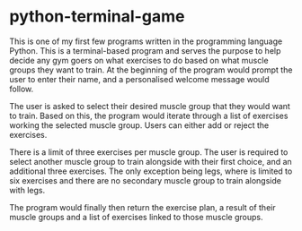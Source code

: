 # python-terminal-game

This is one of my first few programs written in the programming language Python. This is a terminal-based program and serves the purpose to help decide any gym goers on what exercises to do based on what muscle groups they want to train. At the beginning of the program would prompt the user to enter their name, and a personalised welcome message would follow.

The user is asked to select their desired muscle group that they would want to train. Based on this, the program would iterate through a list of exercises working the selected muscle group. Users can either add or reject the exercises.

There is a limit of three exercises per muscle group. The user is required to select another muscle group to train alongside with their first choice, and an additional three exercises. The only exception being legs, where is limited to six exercises and there are no secondary muscle group to train alongside with legs.

The program would finally then return the exercise plan, a result of their muscle groups and a list of exercises linked to those muscle groups.
 
